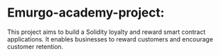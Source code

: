 # Emurgo-academy-project:
This project aims to build a Solidity loyalty and reward smart contract applications. It enables businesses to reward customers and encourage customer retention. 
